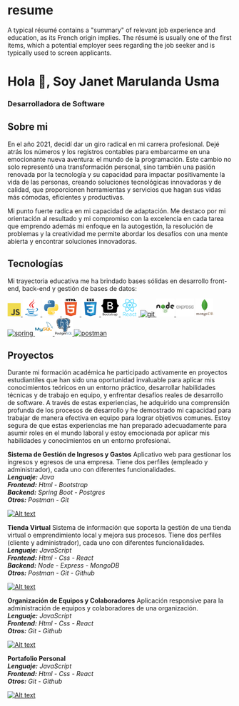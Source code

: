 # resume
A typical résumé contains a "summary" of relevant job experience and education, as its French origin implies. The résumé is usually one of the first items, which a potential employer sees regarding the job seeker and is typically used to screen applicants.



# Hola 👋, Soy Janet Marulanda Usma

### Desarrolladora de Software



## Sobre mi

En el año 2021, decidí dar un giro radical en mi carrera profesional. Dejé atrás los números y los registros contables para embarcarme en una emocionante nueva aventura: el mundo de la programación. Este cambio no solo representó una transformación personal, sino también una pasión renovada por la tecnología y su capacidad para impactar positivamente la vida de las personas, creando soluciones tecnológicas innovadoras y de calidad, que proporcionen herramientas y servicios que hagan sus vidas más cómodas, eficientes y productivas.

Mi punto fuerte radica en mi capacidad de adaptación. Me destaco por mi orientación al resultado y mi compromiso con la excelencia en cada tarea que emprendo además mi enfoque en la autogestión, la resolución de problemas y la creatividad me permite abordar los desafíos con una mente abierta y encontrar soluciones innovadoras.



## Tecnologías

Mi trayectoria educativa me ha brindado bases sólidas en desarrollo front-end, back-end y gestión de bases de datos:

<p> 
  <a href="https://developer.mozilla.org/en-US/docs/Web/JavaScript" target="_blank" rel="noreferrer"> <img src="https://raw.githubusercontent.com/devicons/devicon/master/icons/javascript/javascript-original.svg" alt="javascript" width="30" height="30"/> </a>  
  <a href="https://www.java.com" target="_blank" rel="noreferrer"> <img src="https://raw.githubusercontent.com/devicons/devicon/master/icons/java/java-original.svg" alt="java" width="40" height="40"/> </a>  
  <a href="https://www.python.org" target="_blank" rel="noreferrer"> <img src="https://raw.githubusercontent.com/devicons/devicon/master/icons/python/python-original.svg" alt="python" width="40" height="40"/><a href="https://www.w3.org/html/" target="_blank" rel="noreferrer"> <img src="https://raw.githubusercontent.com/devicons/devicon/master/icons/html5/html5-original-wordmark.svg" alt="html5" width="40" height="40"/> </a>  
  <a href="https://www.w3schools.com/css/" target="_blank" rel="noreferrer"> <img src="https://raw.githubusercontent.com/devicons/devicon/master/icons/css3/css3-original-wordmark.svg" alt="css3" width="40" height="40"/> </a> 
  <a href="https://getbootstrap.com" target="_blank" rel="noreferrer"> <img src="https://raw.githubusercontent.com/devicons/devicon/master/icons/bootstrap/bootstrap-plain-wordmark.svg" alt="bootstrap" width="40" height="40"/> </a> 
  <a href="https://reactjs.org/" target="_blank" rel="noreferrer"> <img src="https://raw.githubusercontent.com/devicons/devicon/master/icons/react/react-original-wordmark.svg" alt="react" width="40" height="40"/> </a> 
  <a href="https://git-scm.com/" target="_blank" rel="noreferrer"> <img src="https://www.vectorlogo.zone/logos/git-scm/git-scm-icon.svg" alt="git" width="30" height="30"/> </a> 
  <a href="https://nodejs.org" target="_blank" rel="noreferrer"> <img src="https://raw.githubusercontent.com/devicons/devicon/master/icons/nodejs/nodejs-original-wordmark.svg" alt="nodejs" width="40" height="40"/> </a> 
  <a href="https://expressjs.com" target="_blank" rel="noreferrer"> <img src="https://raw.githubusercontent.com/devicons/devicon/master/icons/express/express-original-wordmark.svg" alt="express" width="40" height="40"/></a>   
  <a href="https://www.mongodb.com/" target="_blank" rel="noreferrer"> <img src="https://raw.githubusercontent.com/devicons/devicon/master/icons/mongodb/mongodb-original-wordmark.svg" alt="mongodb" width="40" height="40"/> </a> 
  <a href="https://spring.io/" target="_blank" rel="noreferrer"> <img src="https://www.vectorlogo.zone/logos/springio/springio-icon.svg" alt="spring" width="30" height="30"/> </a> 
  <a href="https://www.mysql.com/" target="_blank" rel="noreferrer"> <img src="https://raw.githubusercontent.com/devicons/devicon/master/icons/mysql/mysql-original-wordmark.svg" alt="mysql" width="40" height="40"/> </a> 
  <a href="https://www.postgresql.org" target="_blank" rel="noreferrer"> <img src="https://raw.githubusercontent.com/devicons/devicon/master/icons/postgresql/postgresql-original-wordmark.svg" alt="postgresql" width="40" height="40"/> </a> 
  <a href="https://postman.com" target="_blank" rel="noreferrer"> <img src="https://www.vectorlogo.zone/logos/getpostman/getpostman-icon.svg" alt="postman" width="30" height="30"/> </a> 
</p>






## Proyectos

Durante mi formación académica he participado activamente en proyectos estudiantiles que han sido una oportunidad invaluable para aplicar mis conocimientos teóricos en un entorno práctico, desarrollar habilidades técnicas y de trabajo en equipo, y enfrentar desafíos reales de desarrollo de software. A través de estas experiencias, he adquirido una comprensión profunda de los procesos de desarrollo y he demostrado mi capacidad para trabajar de manera efectiva en equipo para lograr objetivos comunes. Estoy segura de que estas experiencias me han preparado adecuadamente para asumir roles en el mundo laboral y estoy emocionada por aplicar mis habilidades y conocimientos en un entorno profesional.



**Sistema de Gestión de Ingresos y Gastos**
Aplicativo web para gestionar los ingresos y egresos de una empresa. Tiene dos perfiles (empleado y administrador), cada uno con diferentes funcionalidades.  
***Lenguaje:*** *Java*  
***Frontend:*** *Html - Bootstrap*  
***Backend:*** *Spring Boot - Postgres*  
***Otros:*** *Postman - Git*

[![Alt text](https://img.youtube.com/vi/n4saBrxfiOE/0.jpg)](https://www.youtube.com/watch?v=n4saBrxfiOE)




**Tienda Virtual**
Sistema de información que soporta la gestión de una tienda virtual o emprendimiento local y mejora sus procesos. Tiene dos perfiles (cliente y administrador), cada uno con diferentes funcionalidades.  
***Lenguaje:*** *JavaScript*  
***Frontend:*** *Html - Css - React*  
***Backend:*** *Node - Express - MongoDB*  
***Otros:*** *Postman - Git - Github*

[![Alt text](https://img.youtube.com/vi/7MG2gOEZmHI/0.jpg)](https://www.youtube.com/watch?v=7MG2gOEZmHI)



**Organización de Equipos y Colaboradores**
Aplicación responsive para la administración de equipos y colaboradores de una organización.  
***Lenguaje:*** *JavaScript*  
***Frontend:*** *Html - Css - React*  
***Otros:*** *Git - Github*

[![Alt text](https://img.youtube.com/vi/Ya1xwSibBi8/0.jpg)](https://www.youtube.com/watch?v=Ya1xwSibBi8)



**Portafolio Personal**  
***Lenguaje:*** *JavaScript*  
***Frontend:*** *Html - Css - React*  
***Otros:*** *Git - Github*

[![Alt text](https://img.youtube.com/vi/Vpt-XFSh_Yo/0.jpg)](https://www.youtube.com/watch?v=Vpt-XFSh_Yo)































